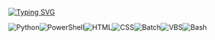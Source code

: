 [![Typing SVG](https://readme-typing-svg.demolab.com/?lines=CaliNux;Malware+Research)](https://git.io/typing-svg)

![Python](https://img.shields.io/badge/-Python-black?style=flat-square&logo=python)![PowerShell](https://img.shields.io/badge/-PowerShell-black?style=flat-square&logo=powershell)![HTML](https://img.shields.io/badge/-HTML-black?style=flat-square&logo=html5)![CSS](https://img.shields.io/badge/-CSS-black?style=flat-square&logo=css3)![Batch](https://img.shields.io/badge/-Batch-black?style=flat-square&logo=windows)![VBS](https://img.shields.io/badge/-VBS-black?style=flat-square&logo=vbs)![Bash](https://img.shields.io/badge/-Bash-black?style=flat-square&logo=gnu-bash)
